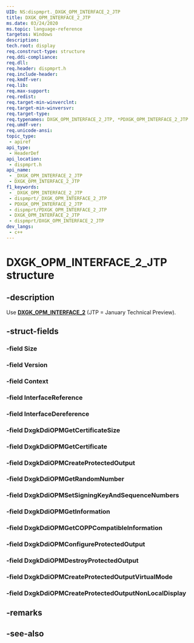 ```yaml
---
UID: NS:dispmprt._DXGK_OPM_INTERFACE_2_JTP
title: DXGK_OPM_INTERFACE_2_JTP
ms.date: 03/24/2020
ms.topic: language-reference
targetos: Windows
description: 
tech.root: display
req.construct-type: structure
req.ddi-compliance: 
req.dll: 
req.header: dispmprt.h
req.include-header: 
req.kmdf-ver: 
req.lib: 
req.max-support: 
req.redist: 
req.target-min-winverclnt: 
req.target-min-winversvr: 
req.target-type: 
req.typenames: DXGK_OPM_INTERFACE_2_JTP, *PDXGK_OPM_INTERFACE_2_JTP
req.umdf-ver: 
req.unicode-ansi: 
topic_type:
 - apiref
api_type:
 - HeaderDef
api_location:
 - dispmprt.h
api_name:
 - _DXGK_OPM_INTERFACE_2_JTP
 - DXGK_OPM_INTERFACE_2_JTP
f1_keywords:
 - _DXGK_OPM_INTERFACE_2_JTP
 - dispmprt/_DXGK_OPM_INTERFACE_2_JTP
 - PDXGK_OPM_INTERFACE_2_JTP
 - dispmprt/PDXGK_OPM_INTERFACE_2_JTP
 - DXGK_OPM_INTERFACE_2_JTP
 - dispmprt/DXGK_OPM_INTERFACE_2_JTP
dev_langs:
 - c++
---
```


# DXGK_OPM_INTERFACE_2_JTP structure


## -description

Use [**DXGK_OPM_INTERFACE_2**](ns-dispmprt_opm_interface_2.md) (JTP = January Technical Preview).

## -struct-fields

### -field Size

### -field Version

### -field Context

### -field InterfaceReference

### -field InterfaceDereference

### -field DxgkDdiOPMGetCertificateSize

### -field DxgkDdiOPMGetCertificate

### -field DxgkDdiOPMCreateProtectedOutput

### -field DxgkDdiOPMGetRandomNumber

### -field DxgkDdiOPMSetSigningKeyAndSequenceNumbers

### -field DxgkDdiOPMGetInformation

### -field DxgkDdiOPMGetCOPPCompatibleInformation

### -field DxgkDdiOPMConfigureProtectedOutput

### -field DxgkDdiOPMDestroyProtectedOutput

### -field DxgkDdiOPMCreateProtectedOutputVirtualMode

### -field DxgkDdiOPMCreateProtectedOutputNonLocalDisplay

## -remarks

## -see-also

